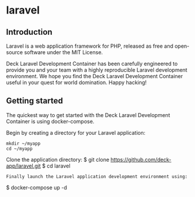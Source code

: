 # laravel
## Introduction
Laravel is a web application framework for PHP, released as free and open-source software under the MIT License.

Deck Laravel Development Container has been carefully engineered to provide you and your team with a highly reproducible Laravel development environment. We hope you find the Deck Laravel Development Container useful in your quest for world domination. Happy hacking!

## Getting started
The quickest way to get started with the Deck Laravel Development Container is using docker-compose.

Begin by creating a directory for your Laravel application:
```
mkdir ~/myapp
cd ~/myapp
```
Clone the application directory:
$ git clone https://github.com/deck-app/laravel.git
$ cd laravel
```
Finally launch the Laravel application development environment using:
```
$ docker-compose up -d
```
